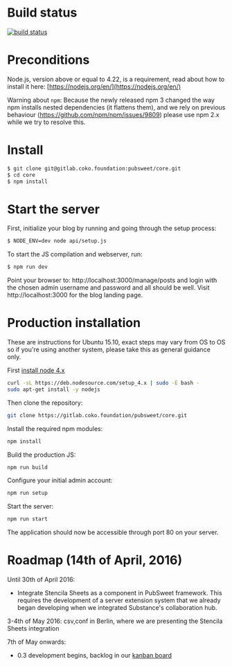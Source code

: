 # Build status

[![build status](https://gitlab.coko.foundation/ci/projects/1/status.png?ref=master)](https://gitlab.coko.foundation/ci/projects/1?ref=master)

# Preconditions

Node.js, version above or equal to 4.22, is a requirement, read about how to install it here: [https://nodejs.org/en/](https://nodejs.org/en/)

Warning about `npm`: Because the newly released npm 3 changed the way npm installs nested dependencies (it flattens them), and we rely on previous behaviour (https://github.com/npm/npm/issues/9809) please use npm 2.x while we try to resolve this.


# Install

```bash
$ git clone git@gitlab.coko.foundation:pubsweet/core.git
$ cd core
$ npm install
```

# Start the server

First, initialize your blog by running and going through the setup process:
```bash
$ NODE_ENV=dev node api/setup.js
```

To start the JS compilation and webserver, run:
```bash
$ npm run dev
```

Point your browser to: http://localhost:3000/manage/posts and login with the chosen admin username and password and all should be well. Visit http://localhost:3000 for the blog landing page.

# Production installation

These are instructions for Ubuntu 15.10, exact steps may vary from OS to OS so if you're using another system, please take this as general guidance only.

First [install node 4.x](https://github.com/nodesource/distributions#debinstall)

```bash
curl -sL https://deb.nodesource.com/setup_4.x | sudo -E bash -
sudo apt-get install -y nodejs
```

Then clone the repository:

```bash
git clone https://gitlab.coko.foundation/pubsweet/core.git
```

Install the required npm modules:

```bash
npm install
```

Build the production JS:

```bash
npm run build
```

Configure your initial admin account:

```bash
npm run setup
```

Start the server:

```bash
npm run start
```

The application should now be accessible through port 80 on your server.

# Roadmap (14th of April, 2016)

Until 30th of April 2016:

- Integrate Stencila Sheets as a component in PubSweet framework. This requires the development of a server extension system that we already began developing when we integrated Substance's collaboration hub.

3-4th of May 2016: csv,conf in Berlin, where we are presenting the Stencila Sheets integration

7th of May onwards:

- 0.3 development begins, backlog in our [kanban board](http://wekan.coko.foundation/b/fawY3QiLDhmY4Z9pf/pubsweet-core)
